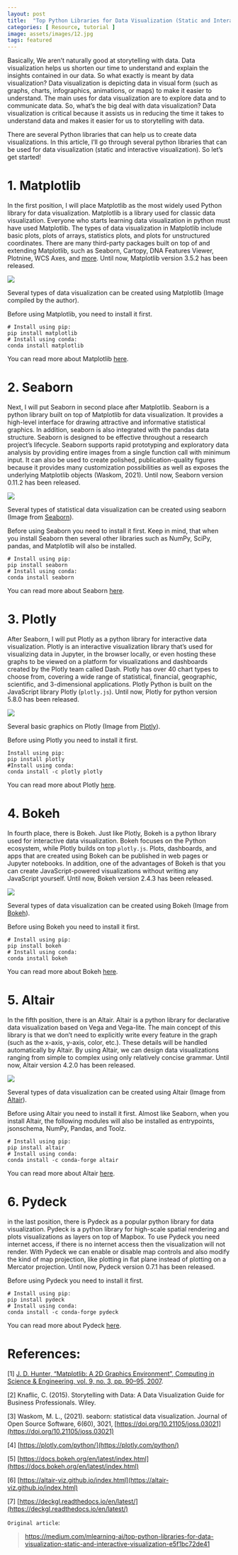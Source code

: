 ```yaml
---
layout: post
title:  "Top Python Libraries for Data Visualization (Static and Interactive Visualization)"
categories: [ Resource, tutorial ]
image: assets/images/12.jpg
tags: featured
---
```


Basically, We aren’t naturally good at storytelling with data. Data visualization helps us shorten our time to understand and explain the insights contained in our data. So what exactly is meant by data visualization? Data visualization is depicting data in visual form (such as graphs, charts, infographics, animations, or maps) to make it easier to understand. The main uses for data visualization are to explore data and to communicate data. So, what’s the big deal with data visualization? Data visualization is critical because it assists us in reducing the time it takes to understand data and makes it easier for us to storytelling with data.

There are several Python libraries that can help us to create data visualizations. In this article, I’ll go through several python libraries that can be used for data visualization (static and interactive visualization). So let’s get started!

**1\. Matplotlib**
==================

In the first position, I will place Matplotlib as the most widely used Python library for data visualization. Matplotlib is a library used for classic data visualization. Everyone who starts learning data visualization in python must have used Matplotlib. The types of data visualization in Matplotlib include basic plots, plots of arrays, statistics plots, and plots for unstructured coordinates. There are many third-party packages built on top of and extending Matplotlib, such as Seaborn, Cartopy, DNA Features Viewer, Plotnine, WCS Axes, and [more](https://matplotlib.org/mpl-third-party/). Until now, Matplotlib version 3.5.2 has been released.

![](https://miro.medium.com/max/823/1*R72ols2r0eNlbtSOU5NvtA.png)

Several types of data visualization can be created using Matplotlib (Image compiled by the author).

Before using Matplotlib, you need to install it first.
```
# Install using pip:  
pip install matplotlib
# Install using conda:  
conda install matplotlib
```

You can read more about Matplotlib [here](https://matplotlib.org/stable/).

**2\. Seaborn**
===============

Next, I will put Seaborn in second place after Matplotlib. Seaborn is a python library built on top of Matplotlib for data visualization. It provides a high-level interface for drawing attractive and informative statistical graphics. In addition, seaborn is also integrated with the pandas data structure. Seaborn is designed to be effective throughout a research project’s lifecycle. Seaborn supports rapid prototyping and exploratory data analysis by providing entire images from a single function call with minimum input. It can also be used to create polished, publication-quality figures because it provides many customization possibilities as well as exposes the underlying Matplotlib objects (Waskom, 2021). Until now, Seaborn version 0.11.2 has been released.

![](https://miro.medium.com/max/1155/1*ktXbs32nkJTTVCPBGV1Dzg.png)

Several types of statistical data visualization can be created using seaborn (Image from [Seaborn](https://seaborn.pydata.org/)).

Before using Seaborn you need to install it first. Keep in mind, that when you install Seaborn then several other libraries such as NumPy, SciPy, pandas, and Matplotlib will also be installed.

```
# Install using pip:  
pip install seaborn
# Install using conda:  
conda install seaborn
```

You can read more about Seaborn [here](https://seaborn.pydata.org/index.html).

**3\. Plotly**
==============

After Seaborn, I will put Plotly as a python library for interactive data visualization. Plotly is an interactive visualization library that’s used for visualizing data in Jupyter, in the browser locally, or even hosting these graphs to be viewed on a platform for visualizations and dashboards created by the Plotly team called Dash. Plotly has over 40 chart types to choose from, covering a wide range of statistical, financial, geographic, scientific, and 3-dimensional applications. Plotly Python is built on the JavaScript library Plotly (`plotly.js`). Until now, Plotly for python version 5.8.0 has been released.

![](https://miro.medium.com/max/825/1*8RukHyTzPE8lJOWNp13qiw.png)

Several basic graphics on Plotly (Image from [Plotly](https://plotly.com/python/basic-charts/)).

Before using Plotly you need to install it first.

```
Install using pip:  
pip install plotly
#Install using conda:  
conda install -c plotly plotly
```
You can read more about Plotly [here](https://plotly.com/python/).

**4\. Bokeh**
=============

In fourth place, there is Bokeh. Just like Plotly, Bokeh is a python library used for interactive data visualization. Bokeh focuses on the Python ecosystem, while Plotly builds on top `plotly.js`. Plots, dashboards, and apps that are created using Bokeh can be published in web pages or Jupyter notebooks. In addition, one of the advantages of Bokeh is that you can create JavaScript-powered visualizations without writing any JavaScript yourself. Until now, Bokeh version 2.4.3 has been released.

![](https://miro.medium.com/max/1155/1*N8i9JNodJSelt8ZbT2oyQw.png)

Several types of data visualization can be created using Bokeh (Image from [Bokeh](https://docs.bokeh.org/en/latest/index.html)).

Before using Bokeh you need to install it first.
```
# Install using pip:  
pip install bokeh
# Install using conda:  
conda install bokeh
```

You can read more about Bokeh [here](https://docs.bokeh.org/en/latest/index.html).

**5\. Altair**
==============

In the fifth position, there is an Altair. Altair is a python library for declarative data visualization based on Vega and Vega-lite. The main concept of this library is that we don’t need to explicitly write every feature in the graph (such as the x-axis, y-axis, color, etc.). These details will be handled automatically by Altair. By using Altair, we can design data visualizations ranging from simple to complex using only relatively concise grammar. Until now, Altair version 4.2.0 has been released.

![](https://miro.medium.com/max/1155/1*eBKKL31X8z1O4sAIyQE9gA.png)

Several types of data visualization can be created using Altair (Image from [Altair](https://altair-viz.github.io/index.html)).

Before using Altair you need to install it first. Almost like Seaborn, when you install Altair, the following modules will also be installed as entrypoints, jsonschema, NumPy, Pandas, and Toolz.
```
# Install using pip:  
pip install altair
# Install using conda:  
conda install -c conda-forge altair
```
You can read more about Altair [here](https://altair-viz.github.io/index.html).

**6\. Pydeck**
==============

in the last position, there is Pydeck as a popular python library for data visualization. Pydeck is a python library for high-scale spatial rendering and plots visualizations as layers on top of Mapbox. To use Pydeck you need internet access, if there is no internet access then the visualization will not render. With Pydeck we can enable or disable map controls and also modify the kind of map projection, like plotting in flat plane instead of plotting on a Mercator projection. Until now, Pydeck version 0.7.1 has been released.

Before using Pydeck you need to install it first.

```
# Install using pip:  
pip install pydeck
# Install using conda:  
conda install -c conda-forge pydeck
```

You can read more about Pydeck [here](https://deckgl.readthedocs.io/en/latest/).

**References:**
===============

\[1\] [J. D. Hunter, “Matplotlib: A 2D Graphics Environment”, Computing in Science & Engineering, vol. 9, no. 3, pp. 90–95, 2007](https://doi.org/10.1109/MCSE.2007.55).

\[2\] Knaflic, C. (2015). Storytelling with Data: A Data Visualization Guide for Business Professionals. Wiley.

\[3\] Waskom, M. L., (2021). seaborn: statistical data visualization. Journal of Open Source Software, 6(60), 3021, [https://doi.org/10.21105/joss.03021](https://doi.org/10.21105/joss.03021)

\[4\] [https://plotly.com/python/](https://plotly.com/python/)

\[5\] [https://docs.bokeh.org/en/latest/index.html](https://docs.bokeh.org/en/latest/index.html)

\[6\] [https://altair-viz.github.io/index.html](https://altair-viz.github.io/index.html)

\[7\] [https://deckgl.readthedocs.io/en/latest/](https://deckgl.readthedocs.io/en/latest/)



`Original article`: 
> https://medium.com/mlearning-ai/top-python-libraries-for-data-visualization-static-and-interactive-visualization-e5f1bc72de41
> 